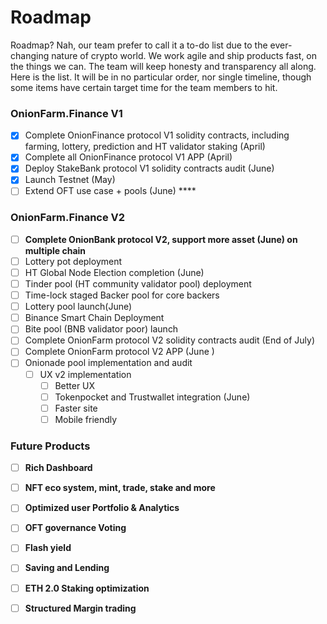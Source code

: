 # Roadmap



Roadmap? Nah, our team prefer to call it a to-do list due to the ever-changing nature of crypto world. We work agile and ship products fast, on the things we can. The team will keep honesty and transparency all along. Here is the list. It will be in no particular order, nor single timeline, though some items have certain target time for the team members to hit.

### **OnionFarm.Finance V1**

* [x] Complete OnionFinance protocol V1 solidity contracts, including farming, lottery, prediction and HT validator staking \(April\)
* [x] Complete all OnionFinance protocol V1 APP \(April\)
* [x] Deploy StakeBank protocol V1 solidity contracts audit \(June\)
* [x] Launch Testnet \(May\)
* [ ] Extend OFT use case + pools \(June\) ****

### **OnionFarm.Finance V2**

* [ ] **Complete OnionBank protocol V2, support more asset \(June\) on multiple chain**
* [ ] Lottery pot deployment
* [ ] HT Global Node Election completion \(June\)
* [ ] Tinder pool \(HT community validator pool\) deployment
* [ ] Time-lock staged Backer pool for core backers
* [ ] Lottery pool launch\(June\)
* [ ] Binance Smart Chain Deployment
* [ ] Bite pool \(BNB validator poor\) launch
* [ ] Complete OnionFarm protocol V2 solidity contracts audit \(End of July\)
* [ ] Complete OnionFarm protocol V2 APP \(June \)
* [ ] Onionade pool implementation and audit
  * [ ] UX v2 implementation
    * [ ] Better UX
    * [ ] Tokenpocket and Trustwallet integration \(June\)
    * [ ] Faster site
    * [ ] Mobile friendly

### **Future Products**

* [ ] **Rich Dashboard** 
* [ ] **NFT eco system, mint, trade, stake and more**
* [ ] **Optimized user Portfolio & Analytics**
* [ ] **OFT governance Voting**
* [ ] **Flash yield** 
* [ ] **Saving and Lending**
* [ ] **ETH 2.0 Staking optimization**
* [ ] **Structured Margin trading**

